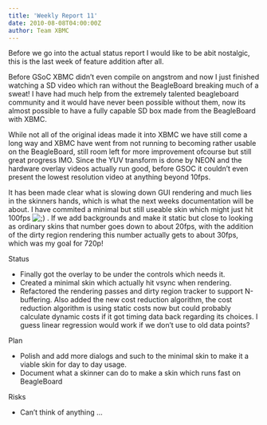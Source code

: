 ```yaml
---
title: 'Weekly Report 11'
date: 2010-08-08T04:00:00Z
author: Team XBMC
---
```

Before we go into the actual status report I would like to be abit nostalgic, this is the last week of feature addition after all.

 Before GSoC XBMC didn’t even compile on angstrom and now I just finished watching a SD video which ran without the BeagleBoard breaking much of a sweat! I have had much help from the extremely talented beagleboard community and it would have never been possible without them, now its almost possible to have a fully capable SD box made from the BeagleBoard with XBMC.

 While not all of the original ideas made it into XBMC we have still come a long way and XBMC have went from not running to becoming rather usable on the BeagleBoard, still room left for more improvement ofcourse but still great progress IMO. Since the YUV transform is done by NEON and the hardware overlay videos actually run good, before GSOC it couldn’t even present the lowest resolution video at anything beyond 10fps.

 It has been made clear what is slowing down GUI rendering and much lies in the skinners hands, which is what the next weeks documentation will be about. I have commited a minimal but still useable skin which might just hit 100fps ![;)](/sites/default/files/uploads/icon_wink.gif) . If we add backgrounds and make it static but close to looking as ordinary skins that number goes down to about 20fps, with the addition of the dirty region rendering this number actually gets to about 30fps, which was my goal for 720p!

 Status

 
 * Finally got the overlay to be under the controls which needs it.
 * Created a minimal skin which actually hit vsync when rendering.
 * Refactored the rendering passes and dirty region tracker to support N-buffering. Also added the new cost reduction algorithm, the cost reduction algorithm is using static costs now but could probably calculate dynamic costs if it got timing data back regarding its choices. I guess linear regression would work if we don’t use to old data points?
 
 Plan

 
 * Polish and add more dialogs and such to the minimal skin to make it a viable skin for day to day usage.
 * Document what a skinner can do to make a skin which runs fast on BeagleBoard
 
 Risks

 
 * Can’t think of anything …
 
 